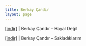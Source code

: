 ```yaml
---
title: Berkay Çandır
layout: page
---
```


<a href="https://cloud.mail.ru/public/27b69585069c/Berkay%20%C3%87and%C4%B1r%20-%20Hayal%20De%C4%9Fil%20(Beat)" target="_blank">[indir]</a>   |   Berkay Çandır &#8211; Hayal Değil

<a href="https://cloud.mail.ru/public/85de91326a30/Berkay%20%C3%87and%C4%B1r%20-%20Saklad%C4%B1klar%C4%B1m" target="_blank">[indir]</a>   |   Berkay Çandır &#8211; Sakladıklarım
